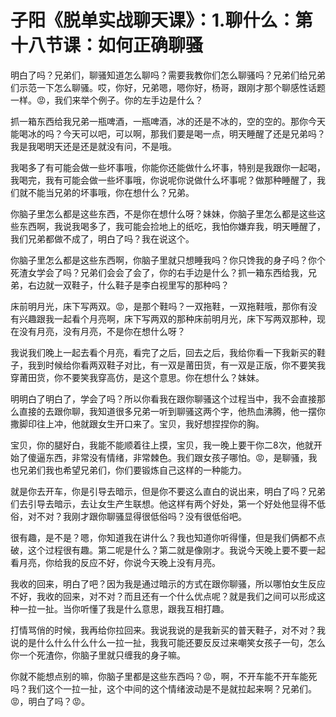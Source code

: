 # 子阳《脱单实战聊天课》：1.聊什么：第十八节课：如何正确聊骚

明白了吗？兄弟们，聊骚知道怎么聊吗？需要我教你们怎么聊骚吗？兄弟们给兄弟们示范一下怎么聊骚。哎，你好，兄弟嗯，嗯你好，杨哥，跟刚才那个聊感性话题一样。😡，我们来举个例子。你的左手边是什么？

抓一箱东西给我兄弟一瓶啤酒，一瓶啤酒，冰的还是不冰的，空的空的。那你今天能喝冰的吗？今天可以吧，可以啊，那我们要是喝一点，明天睡醒了还是兄弟吗？我是我喝明天还是还是就没有问，不是哦。

我喝多了有可能会做一些坏事哦，你能你还能做什么坏事，特别是我跟你一起喝，我喝完，我有可能会做一些坏事哦，你说呢你说做什么坏事呢？做那种睡醒了，我们就不能当兄弟的坏事哦，你在想什么？兄弟。

你脑子里怎么都是这些东西，不是你在想什么呀？妹妹，你脑子里怎么都是这些这些东西啊，我说我喝多了，我可能会捡地上的纸吃，我怕你嫌弃我，明天睡醒了，我们兄弟都做不成了，明白了吗？我在说这个。

你脑子里怎么都是这些东西啊，你脑子里就只想睡我吗？你只馋我的身子吗？你个死渣女学会了吗？兄弟们会会了会了，你的右手边是什么？抓一箱东西给我，兄弟，右边就一双鞋子，什么鞋子是李白视里写的那种吗？

床前明月光，床下写两双。😡，是那个鞋吗？一双拖鞋，一双拖鞋哦，那你有没有兴趣跟我一起看个月亮啊，床下写两双的那种床前明月光，床下写两双那种，现在没有月亮，没有月亮，不是你在想什么呀？

我说我们晚上一起去看个月亮，看完了之后，回去之后，我给你看一下我新买的鞋子，我到时候给你看两双鞋子对比，有一双是莆田货，有一双是正版，你不要笑我穿莆田货，你不要笑我穿高仿，是这个意思。你在想什么？妹妹。

明明白了明白了，学会了吗？所以你看我在跟你聊骚这个过程当中，我不会直接那么直接的去跟你聊，我知道很多兄弟一听到聊骚这两个字，他热血沸腾，他一摆你撒脚印往上冲，他就跟女生开口来了。宝贝，我好想捏捏你的胸。

宝贝，你的腿好白，我能不能顺着往上摸，宝贝，我一晚上要干你二8次，他就开始了傻逼东西，非常没有情绪，非常棘色。我们跟女孩子哪怕。😡，是聊骚，我也兄弟们我也希望兄弟们，你们要锻炼自己这样的一种能力。

就是你去开车，你是引导去暗示，但是你不要这么直白的说出来，明白了吗？兄弟们去引导去暗示，去让女生产生联想。他这样有两个好处，第一个好处他显得不低俗，对不对？我刚才跟你聊骚显得很低俗吗？没有很低俗吧。

很有趣，是不是？嗯，你知道我在讲什么？我也知道你听得懂，但是我们俩都不点破，这个过程很有趣。第二呢是什么？第二就是像刚才。我说今天晚上要不要一起看月亮，你给我的反应不好，你说今天晚上没有月亮。

我收的回来，明白了吧？因为我是通过暗示的方式在跟你聊骚，所以哪怕女生反应不好，我收的回来，对不对？而且还有一个什么优点呢？就是我们之间可以形成这种一拉一扯。当你听懂了我是什么意思，跟我互相打趣。

打情骂俏的时候，我再给你拉回来。我说我说的是我新买的普天鞋子，对不对？我说的是什么什么什么什么一拉一扯，我我可能还要反反过来嘲笑女孩子一句，怎么你一个死渣你，你脑子里就只缠我的身子嘛。

你就不能想点别的嘛，你脑子里都是这些东西吗？😡，啊，不开车能不开车能死吗？我们这个一拉一扯，这个中间的这个情绪波动是不是就拉起来啊？兄弟们。😡，明白了吗？😡。


